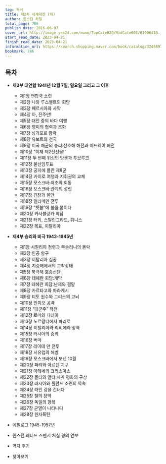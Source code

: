 ```yaml
---
tag: 독서
title: 제2차 세계대전 (하)
author: 윈스턴 처칠
total_page: 786
publish_date: 2016-06-07
cover_url: http://image.yes24.com/momo/TopCate820/MidCate001/81906416.jpg
start_read_date: 2023-04-21
finish_read_date: 2023-04-21
information_url: https://search.shopping.naver.com/book/catalog/32466970814?query=%EC%A0%9C2%EC%B0%A8%20%EC%84%B8%EA%B3%84%EB%8C%80%EC%A0%84%20%28%ED%95%98%29&NaPm=ct%3Dlo135oe8%7Cci%3D10147891d83f71e1d11dd955375671f4ff2f5019%7Ctr%3Dboksl%7Csn%3D95694%7Chk%3D254b0b035557e9a31df9599a29d2b11138b7d3b2
bookmark: 786
---
```


## 목차

- **제3부 대연합 1941년 12월 7일, 일요일 그리고 그 이후**
	- 제1장   연합국 소련
	- 제2장   나와 루스벨트의 회담
	- 제3장   페르시아와 사막
	- 제4장   아, 진주만!
	- 제5장   대전 중의 바다 여행
	- 제6장   영미의 협력과 조화
	- 제7장   싱가포르 함락
	- 제8장   유보트의 천국
	- 제9장   미국 해군의 승리:산호해 해전과 미드웨이 해전
	- 제10장  “이제 제2전선을!”
	- 제11장  두 번째 워싱턴 방문과 투브루크
	- 제12장  불신임투표
	- 제13장  궁지에 몰린 제8군
	- 제14장  카이로 여행과 지휘권의 교체
	- 제15장  모스크바:최초의 회동
	- 제16장  모스크바:관계의 성립
	- 제17장  긴장과 불안
	- 제18장  알라메인 전투
	- 제19장  “횃불”에 불을 붙이다
	- 제20장  카사블랑카 회담
	- 제21장  터키, 스탈린그라드, 튀니스
	- 제22장  목표, 이탈리아
- **제4부 승리와 비극 1943-1945년**
	- 제1장   시칠리아 점령과 무솔리니의 몰락
	- 제2장   인공 항구
	- 제3장   이탈리아 침공
	- 제4장   지중해에서의 교착상태
	- 제5장   북극해 호송선단
	- 제6장   테헤란 회담:개막
	- 제7장   테헤란 회담:난제와 결말
	- 제8장   카르타고와 마라케시
	- 제9장   티토 원수와 그리스의 고뇌
	- 제10장  안치오 공격
	- 제11장  “대군주” 작전
	- 제12장  로마와 디데이
	- 제13장  노르망디에서 파리로
	- 제14장  이탈리아와 리비에라 상륙
	- 제15장  러시아의 승리
	- 제16장  버마
	- 제17장  레이테 만 전투
	- 제18장  서유럽의 해방
	- 제19장  모스크바에서 보낸 10월
	- 제20장  파리와 아르덴 지구
	- 제21장  아테네의 크리스마스
	- 제22장  몰타와 얄타:세계 평화의 구상
	- 제23장  러시아와 폴란드:소련의 약속
	- 제24장  라인 강을 건너다
	- 제25장  철의 장막
	- 제26장  독일의 항복
	- 제27장  균열이 나타나다
	- 제28장  원자폭탄

- 에필로그 1945-1957년

- 윈스턴 레너드 스펜서 처칠 경의 연보
- 역자 후기
- 찾아보기